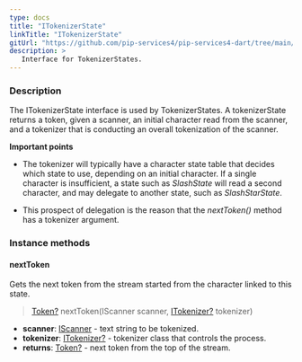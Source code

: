 ```yaml
---
type: docs
title: "ITokenizerState"
linkTitle: "ITokenizerState"
gitUrl: "https://github.com/pip-services4/pip-services4-dart/tree/main/pip-services4-expressions-dart"
description: > 
   Interface for TokenizerStates.
---
```


### Description

The ITokenizerState interface is used by TokenizerStates. A tokenizerState returns a token, given a scanner, an initial character read from the scanner, and a tokenizer that is conducting an overall tokenization of the scanner. 

**Important points**

- The tokenizer will typically have a character state table that decides which state to use, depending on an initial character. If a single character is insufficient, a state such as *SlashState* will read a second character, and may delegate to another state, such as *SlashStarState*.  
  
- This prospect of delegation is the reason that the *nextToken()* method has a tokenizer argument.

### Instance methods

#### nextToken
Gets the next token from the stream started from the character linked to this state.

> [Token?](../token) nextToken(IScanner scanner, [ITokenizer?](../itokenizer) tokenizer)

- **scanner**: [IScanner](../../io/iscanner) - text string to be tokenized.
- **tokenizer**: [ITokenizer?](../itokenizer) - tokenizer class that controls the process.
- **returns**: [Token?](../token) - next token from the top of the stream.
